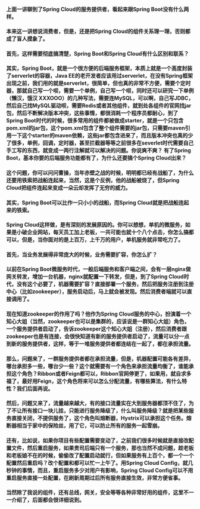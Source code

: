 #### 上面一讲聊到了Spring Cloud的服务提供者，看起来跟Spring Boot没有什么两样。

#### 本来这一讲想说消费者，但是，还是把Spring Cloud的组件关系理一理，否则都成了盲人摸象了。

#### 首先，这样需要彻底搞清楚，Spring Boot和Spring Cloud有什么区别和联系？

#### 其实，Spring Boot，就是一个很方便的后端服务框架，本质上就是一个高度封装了serverlet的容器，Java EE的老开发者应该用过serverlet，在没有Spring框架出现之前，我们用的就是serverlet，很简单，但也真的非常不方便，需要个定时器，那就自己写一个呗，需要一个单例，自己写一个呗，同时还可以研究一下单例（懒汉，饿汉 XXXOOO）的几种写法，需要连MySQL，可以啊，自己写JDBC，然后自己找MySQL驱动呗，需要Redis或者其他组件，就到处各组件的官网找jar包，然后不断解决版本冲突，这些事情，都很消耗一个程序员都耐心，到了Spring Boot时代的时候，很多常用的组件都被做成starter，就是一个只包含pom.xml的jar包，这个pom.xml包含了整个组件需要的jar包，只需要maven引用一下这个starter的maven依赖，这些jar都包含进来了，而且版本冲突也真的少了很多，单例，回调，定时器，甚至拦截器等等之前很多在severlet时代需要自己手工写的东西，就变成一两行注解就可以解决的问题。你说爽不爽？ 有了Spring Boot，基本你要的后端服务功能都有了，为什么还要搞个Spring Cloud出来？

#### 这个问题，你可以问问曹操，当年赤壁之战的时候，明明都已经有战船了，为什么还要用铁索把战船连起来，当然，这是个反例，他的战船被烧了，但Spring Cloud把组件连起来变成一朵云却发挥了无穷的威力。

#### 其实，Spring Boot可以比作一只小小的战船，而Spring Cloud就是把战船连起来的铁索。

#### Spring Cloud这样做，是有深刻的发展原因的。你可以想想，单机的微服务，如果是小破企业网站，每天员工加上老板，一共可能也就十个八个点击，你怎么搞都可以，但是，当你面对的是上百万，上千万的用户，单机服务就非常吃力了。

#### 首先，当业务发展得非常庞大的时候，业务需要扩容，你怎么扩？

#### 以前在Spring Boot微服务时代，一般后端服务和客户端之间，会有一层nginx做网关转发，增加一台机器，nginx就配置一下转发，但是，到了Spring Cloud时代，没有这个必要了，机器需要扩容？直接部署一个服务，然后把服务注册到注册中心（比如zookeeper），服务启动后，马上就会被发现。然后消费者端就可以直接调用了。

#### 现在知道zookeeper的作用了吗？他作为Spring Cloud服务的中心，扮演着一个知心大姐（当然，zookeeper也可以是集群的，应该说是一群知心大姐）角色，一个服务提供者启动了，告诉zookeeper这个知心大姐（注册），然后消费者跟zookeeper也是有连接，会很快知道有新的服务提供者启动了，流量可以分一点到新的服务提供者，这样，等于一堆服务提供者都连结在一起了，都在承担流量。

#### 那么，问题来了，一群服务提供者都在承担流量，但是，机器配置可能各有差异，哪台承担多一些，哪台少一些？这个就需要有一个角色来承担流量均衡了，谁能承担这个角色？Ribbon或者Feign都可以，Ribbon官网停更了，如果用，就自求多福了，最好用Feign，这个角色将来可以怎么分配流量，有哪些算法，有什么特性？我们后面再说。

#### 然后，问题又来了，流量越来越大，有的接口流量实在大到服务器都顶不住了，为了不让所有接口一块儿挂，只能进行服务降级了，什么叫服务降级？就是把某些服务直接关闭，不提供服务了，这个角色叫熔断器，Hystrix可以承担这个任务。熔断器相当于家中的保险丝，用了它，可以防止所有的服务一起雪崩。

#### 还有，比如说，如果你项目有些配置需要变动了，之前我们很多时候就是直接改配置文件，然后重启服务，如果贵司后端只有一个服务，那也当然不成问题，趁老板和老板娘不在的时候，偷偷改了配置启动就行，但如果服务有上百个，都一个一个配置然后重启吗？改个配置和都可以忙一上午了。用Spring Cloud Config，就几秒钟的事情，而且，重启服务多少对用户有影响，Spring Cloud Config可以不用重启服务直接一处配置，在刷新周期过后所有服务直接生效，非常方便省事。

#### 当然除了我说的组件，还有总线，网关，安全等等各种非常好用的组件，这里不一一介绍了，后面都会很详细说到。
